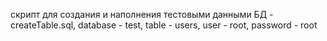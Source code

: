 скрипт для создания и наполнения тестовыми данными БД - createTable.sql, 
database - test, 
table - users, 
user - root, 
password - root